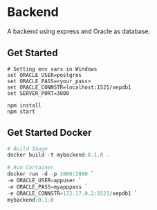# Backend
A backend using express and Oracle as database.

## Get Started

```
# Setting env vars in Windows
set ORACLE_USER=postgres
set ORACLE_PASS=<your_pass>
set ORACLE_CONNSTR=localhost:1521/xepdb1
set SERVER_PORT=3800

npm install
npm start
```
## Get Started Docker
``` powershell
# Build Image
docker build -t mybackend:0.1.0 .

# Run Container
docker run -d -p 3800:3800 `
-e ORACLE_USER=appuser `
-e ORACLE_PASS=myapppass `
-e ORACLE_CONNSTR=172.17.0.2:1521/xepdb1 `
mybackend:0.1.0
```